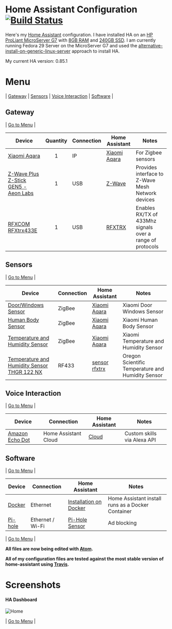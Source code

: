 # Home Assistant Configuration [![Build Status](https://travis-ci.org/lbtm/home-assistant-config.svg?branch=master)](https://travis-ci.org/lbtm/home-assistant-config) 

Here's my [Home Assistant](https://home-assistant.io/) configuration. I have installed HA on an [HP ProLiant MicroServer G7](https://amzn.to/2CXyVs0) with [8GB RAM](https://amzn.to/2TBaAxs) and [240GB SSD](https://amzn.to/2TyWfBR). I am currently running Fedora 29 Server on the MicroServer G7 and used the [alternative-install-on-generic-linux-server](https://www.home-assistant.io/hassio/installation/#alternative-install-on-generic-linux-server) approach to install HA.

My current HA version:  0.85.1


# <a name="menu">Menu</a>
 | [Gateway](#gateway) | [Sensors](#sensors) | [Voice Interaction](#voiceinteraction) | [Software](#software) |


## <a name="gateway">Gateway</a>

| [Go to Menu](#gateway) |

| Device  | Quantity | Connection | Home Assistant | Notes |
| ------------- | :---: | ------------- | ------------- | ------------- |
| [Xiaomi Aqara](http://bit.ly/2CXK3Fu) | 1 | IP | [Xiaomi Aqara](https://www.home-assistant.io/components/xiaomi_aqara/) | For Zigbee sensors|
| [Z-Wave Plus Z-Stick GEN5 - Aeon Labs](https://amzn.to/2TwgrEu) | 1 | USB | [Z-Wave](https://www.home-assistant.io/components/zwave/) | Provides interface to Z-Wave Mesh Network devices|
| [RFXCOM RFXtrx433E](http://bit.ly/2CWB8UH) | 1 | USB | [RFXTRX](https://www.home-assistant.io/components/rfxtrx/) | Enables RX/TX of 433Mhz signals over a range of protocols|


## <a name="sensors">Sensors</a>

| [Go to Menu](#Sensors) |

| Device | Connection | Home Assistant | Notes |
| ------------- | ------------- | ------------- | ------------- |
| [Door/Windows Sensor](http://bit.ly/2TCeK8w) | ZigBee | [Xiaomi Aqara](https://www.home-assistant.io/components/xiaomi_aqara/) | Xiaomi Door Windows Sensor|
| [Human Body Sensor](http://bit.ly/2CY3AVZ) | ZigBee | [Xiaomi Aqara](https://www.home-assistant.io/components/xiaomi_aqara/) | Xiaomi Human Body Sensor |
| [Temperature and Humidity Sensor ](http://bit.ly/2TCDA88) | ZigBee | [Xiaomi Aqara](https://www.home-assistant.io/components/xiaomi_aqara/) | Xiaomi Temperature and Humidity Sensor|
| [Temperature and Humidity Sensor THGR 122 NX](https://amzn.to/2CYorIW) | RF433 | [sensor rfxtrx](https://www.home-assistant.io/components/sensor.rfxtrx/) | Oregon Scientific Temperature and Humidity Sensor|


## <a name="voiceinteraction">Voice Interaction</a>

| [Go to Menu](#voiceinteraction) |

| Device | Connection | Home Assistant | Notes |
| ------------- | ------------- | ------------- | ------------- |
| [Amazon Echo Dot](https://amzn.to/2TH6xjv) | Home Assistant Cloud | [Cloud](https://www.home-assistant.io/components/cloud/) | Custom skills via Alexa API|


## <a name="software">Software</a>

| [Go to Menu](#menu) |

| Device  | Connection | Home Assistant | Notes |
| ------------- | ------------- | ------------- | ------------- |
| [Docker](https://www.docker.com) | Ethernet | [Installation on Docker](https://www.home-assistant.io/docs/installation/docker/) | Home Assistant install runs as a Docker Container |
| [Pi-hole](https://pi-hole.net) | Ethernet / Wi-Fi | [Pi-Hole Sensor](https://www.home-assistant.io/components/sensor.pi_hole/) | Ad blocking |


| [Go to Menu](#menu) |


**All files are now being edited with [Atom](https://atom.io/).**

**All of my configuration files are tested against the most stable version of home-assistant using [Travis](https://travis-ci.org/lbtm/home-assistant-config).**

# Screenshots
#### HA Dashboard
![Home](screenshots/HADashboardHome.png)

| [Go to Menu](#menu) |
